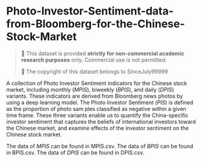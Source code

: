 # Photo-Investor-Sentiment-data-from-Bloomberg-for-the-Chinese-Stock-Market
> 📢 This dataset is provided **strictly for non-commercial academic research purposes** only. Commercial use is not permitted.
> 
> 📢 The copyright of this dataset belongs to SinceJuly99999
> 
A collection of Photo Investor Sentiment indicators for the Chinese stock market, including monthly ($MPIS$), biweekly ($BPIS$), and daily ($DPIS$) variants. These indicators are derived from Bloomberg news photos by using a deep learning model. The Photo Investor Sentiment ($PIS$) is defined as the proportion of photo sam ples classified as negative within a given time frame.
These three variants enable us to quantify the China-specific investor sentiment that captures the beliefs of international investors toward the Chinese market, and examine effects of the investor sentiment on the Chinese stock market.

The data of $MPIS$ can be found in MPIS.csv.
The data of $BPIS$ can be found in BPIS.csv.
The data of $DPIS$ can be found in DPIS.csv.
